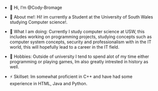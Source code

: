 - 👋 Hi, I’m @Cody-Bromage
  
- 👀 About me!: Hi! im currently a Student at the University of South Wales studying Computer science!.
  
- 🌱 What I am doing: Currently I study computer science at USW, this includes working on programming projects, studying concepts such as computer system concepts, security and professionalism with in the IT world, this will hopefully lead to a career in the IT field.
  
- 🌱 Hobbies: Outside of university I tend to spend alot of my time either programming or playing games, Im also greatly intrested in history as well.
  
- ⚡ Skillset: Im somewhat proficient in C++ and have had some experience in HTML, Java and Python.

<!---
Cody-Bromage/Cody-Bromage is a ✨ special ✨ repository because its `README.md` (this file) appears on your GitHub profile.
You can click the Preview link to take a look at your changes.
--->
